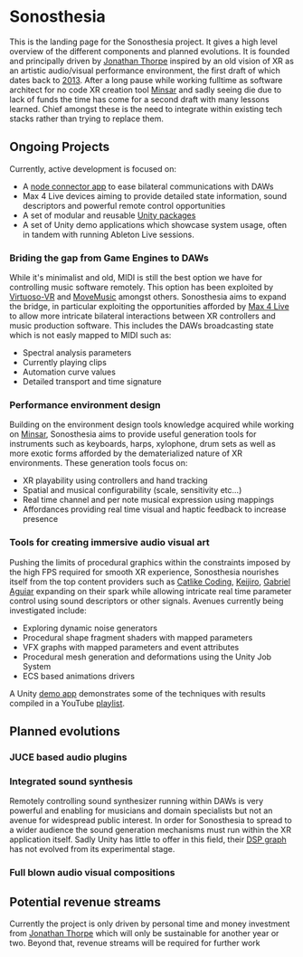 # Sonosthesia

This is the landing page for the Sonosthesia project. It gives a high level overview of the different components and planned evolutions. It is founded and principally driven by [Jonathan Thorpe](https://www.linkedin.com/in/jonathan-thorpe-811b845b/) inspired by an old vision of XR as an artistic audio/visual performance environment, the first draft of which dates back to [2013](https://github.com/jbat100/sonosthesia-website/blob/master/documents/VSC2013.pdf). After a long pause while working fulltime as software architect for no code XR creation tool [Minsar](https://www.opuscope.com/minsar/overview) and sadly seeing die due to lack of funds the time has come for a second draft with many lessons learned. Chief amongst these is the need to integrate within existing tech stacks rather than trying to replace them. 

## Ongoing Projects

Currently, active development is focused on:

- A [node connector app](https://github.com/jbat100/sonosthesia-daw-connector) to ease bilateral communications with DAWs
- Max 4 Live devices aiming to provide detailed state information, sound descriptors and powerful remote control opportunities
- A set of modular and reusable [Unity packages](https://github.com/jbat100/sonosthesia-unity-packages)
- A set of Unity demo applications which showcase system usage, often in tandem with running Ableton Live sessions.


### Briding the gap from Game Engines to DAWs

While it's minimalist and old, MIDI is still the best option we have for controlling music software remotely. This option has been exploited by [Virtuoso-VR](https://virtuoso-vr.com/) and [MoveMusic](https://movemusic.com/) amongst others. Sonosthesia aims to expand the bridge, in particular exploiting the opportunities afforded by [Max 4 Live](https://www.ableton.com/en/live/max-for-live/) to allow more intricate bilateral interactions between XR controllers and music production software. This includes the DAWs broadcasting state which is not easly mapped to MIDI such as:

- Spectral analysis parameters 
- Currently playing clips
- Automation curve values
- Detailed transport and time signature

### Performance environment design

Building on the environment design tools knowledge acquired while working on [Minsar](https://www.opuscope.com/minsar/overview), Sonosthesia aims to provide useful generation tools for instruments such as keyboards, harps, xylophone, drum sets as well as more exotic forms afforded by the dematerialized nature of XR environments. These generation tools focus on:

- XR playability using controllers and hand tracking
- Spatial and musical configurability (scale, sensitivity etc...)
- Real time channel and per note musical expression using mappings
- Affordances providing real time visual and haptic feedback to increase presence

### Tools for creating immersive audio visual art

Pushing the limits of procedural graphics within the constraints imposed by the high FPS required for smooth XR experience, Sonosthesia nourishes itself from the top content providers such as [Catlike Coding](https://catlikecoding.com/unity/tutorials/), [Keijiro](https://github.com/keijiro?tab=repositories), [Gabriel Aguiar](https://www.youtube.com/@GabrielAguiarProd) expanding on their spark while allowing intricate real time parameter control using sound descriptors or other signals. Avenues currently being investigated include:

- Exploring dynamic noise generators 
- Procedural shape fragment shaders with mapped parameters
- VFX graphs with mapped parameters and event attributes 
- Procedural mesh generation and deformations using the Unity Job System
- ECS based animations drivers

A Unity [demo app](https://github.com/jbat100/sonosthesia-unity-demo-deform) demonstrates some of the techniques with results compiled in a YouTube [playlist](https://www.youtube.com/playlist?list=PL8HqVGO27FJP4i2wh5F9h6oP8IscdKsg2).

## Planned evolutions

### JUCE based audio plugins

### Integrated sound synthesis

Remotely controlling sound synthesizer running within DAWs is very powerful and enabling for musicians and domain specialists but not an avenue for widespread public interest. In order for Sonosthesia to spread to a wider audience the sound generation mechanisms must run within the XR application itself. Sadly Unity has little to offer in this field, their [DSP graph](https://docs.unity3d.com/Packages/com.unity.audio.dspgraph@0.1/manual/index.html) has not evolved from its experimental stage. 



### Full blown audio visual compositions



## Potential revenue streams

Currently the project is only driven by personal time and money investment from [Jonathan Thorpe](https://www.linkedin.com/in/jonathan-thorpe-811b845b/) which will only be sustainable for another year or two. Beyond that, revenue streams will be required for further work 
